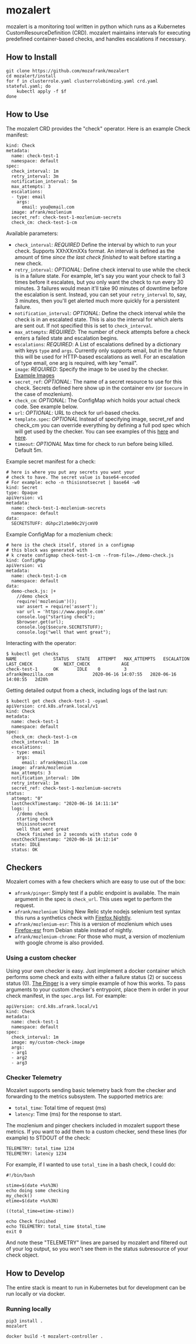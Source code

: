 # mozalert

mozalert is a monitoring tool written in python which runs as a Kubernetes CustomResourceDefinition (CRD). mozalert maintains intervals for executing predefined container-based checks, and handles escalations if necessary.

## How to Install

```
git clone https://github.com/mozafrank/mozalert
cd mozalert/install
for f in clusterrole.yaml clusterrolebinding.yaml crd.yaml stateful.yaml; do
    kubectl apply -f $f
done
```

## How to Use

The mozalert CRD provides the "check" operator. Here is an example Check manifest:
```
kind: Check
metadata:
  name: check-test-1
  namespace: default
spec:
  check_interval: 1m
  retry_interval: 3m
  notification_interval: 5m
  max_attempts: 3
  escalations:
  - type: email
    args:
      email: you@email.com
  image: afrank/mozlenium
  secret_ref: check-test-1-mozlenium-secrets
  check_cm: check-test-1-cm
```
Available parameters:
* `check_interval`:
  *REQUIRED* Define the interval by which to run your check. Supports XXhXXmXXs format. An interval is defined as the amount of time _since the last check finished_ to wait before starting a new check.
* `retry_interval`:
  *OPTIONAL*: Define check interval to use while the check is in a failure state. For example, let's say you want your check to fail 3 times before it escalates, but you only want the check to run every 30 minutes. 3 failures would mean it'll take 90 minutes of downtime before the escalation is sent. Instead, you can set your `retry_interval` to, say, 3 minutes, then you'll get alerted much more quickly for a persistent failure.
* `notification_interval`:
  *OPTIONAL*: Define the check interval while the check is in an escalated state. This is also the interval for which alerts are sent out. If not specified this is set to `check_interval`.
* `max_attempts`:
  *REQUIRED*: The number of check attempts before a check enters a failed state and escalation begins.
* `escalations`: 
  *REQUIRED*: A List of escalations defined by a dictionary with keys `type` and `args`. Currently only supports email, but in the future this will be used for HTTP-based escalations as well. For an escalation of type email, one arg is required, with key "email".
* `image`:
  *REQUIRED*: Specify the image to be used by the checker. [Example Images](https://github.com/mozafrank/mozalert/tree/master/checkers)
* `secret_ref`:
  *OPTIONAL*: The name of a secret resource to use for this check. Secrets defined here show up in the container env (or `$secure` in the case of mozlenium).
* `check_cm`:
  *OPTIONAL*: The ConfigMap which holds your actual check code. See example below.
* `url`:
  *OPTIONAL*: URL to check for url-based checks.
* `template.spec`: 
  *OPTIONAL* Instead of specifying image, secret_ref and check_cm you can override everything by defining a full pod spec which will get used by the checker. You can see examples of this [here](https://github.com/mozafrank/mozalert/blob/master/examples/test-1-with-cm.yaml) and [here](https://github.com/mozafrank/mozalert/blob/master/examples/test-1-with-secret.yaml).
* `timeout`:
  *OPTIONAL* Max time for check to run before being killed. Default 5m.

Example secret manifest for a check:
```
# here is where you put any secrets you want your
# check to have. The secret value is base64-encoded
# For example: echo -n thisisnotsecret | base64 -w0
kind: Secret
type: Opaque
apiVersion: v1
metadata:
  name: check-test-1-mozlenium-secrets
  namespace: default
data:
  SECRETSTUFF: dGhpc2lzbm90c2VjcmV0
```

Example ConfigMap for a mozlenium check:
```
# here is the check itself, stored in a configmap
# this block was generated with
# k create configmap check-test-1-cm --from-file=./demo-check.js
kind: ConfigMap
apiVersion: v1
metadata:
  name: check-test-1-cm
  namespace: default
data:
  demo-check.js: |+
    //demo check
    require('mozlenium')();
    var assert = require('assert');
    var url = 'https://www.google.com'
    console.log("starting check");
    $browser.get(url);
    console.log($secure.SECRETSTUFF);
    console.log("well that went great");
```

Interacting with the operator:
```
$ kubectl get checks
NAME              STATUS   STATE   ATTEMPT   MAX_ATTEMPTS   ESCALATION                       LAST_CHECK            NEXT_CHECK            AGE
check-test-1      OK       IDLE    0         3              afrank@mozilla.com               2020-06-16 14:07:55   2020-06-16 14:08:55   2d20h
```

Getting detailed output from a check, including logs of the last run:
```
$ kubectl get check check-test-1 -oyaml
apiVersion: crd.k8s.afrank.local/v1
kind: Check
metadata:
  name: check-test-1
  namespace: default
spec:
  check_cm: check-test-1-cm
  check_interval: 1m
  escalations:
  - type: email
    args:
      email: afrank@mozilla.com
  image: afrank/mozlenium
  max_attempts: 3
  notification_interval: 10m
  retry_interval: 1m
  secret_ref: check-test-1-mozlenium-secrets
status:
  attempt: "0"
  lastCheckTimestamp: "2020-06-16 14:11:14"
  logs: |
    //demo check
    starting check
    thisisnotsecret
    well that went great
    Check finished in 2 seconds with status code 0
  nextCheckTimestamp: "2020-06-16 14:12:14"
  state: IDLE
  status: OK
```

## Checkers

Mozalert comes with a few checkers which are easy to use out of the box:

* `afrank/pinger`: Simply test if a public endpoint is available. The main argument in the spec is `check_url`. This uses wget to perform the request.
* `afrank/mozlenium`: Using New Relic style nodejs selenium test syntax this runs a synthetics check with [Firefox Nightly](https://wiki.mozilla.org/Nightly).
* `afrank/mozlenium-esr`: This is a version of mozlenium which uses [Firefox-esr](https://packages.debian.org/stable/firefox-esr) from Debian stable instead of nightly.
* `afrank/mozlenium-chrome`: For those who must, a version of mozlenium with google chrome is also provided.

### Using a custom checker

Using your own checker is easy. Just implement a docker container which performs some check and exits with either a failure status (2) or success status (0). [The Pinger](https://github.com/mozafrank/mozalert/tree/master/checkers/pinger) is a very simple example of how this works. To pass arguments to your custom checker's entrypoint, place them in order in your check manifest, in the `spec.args` list. For example:

```
apiVersion: crd.k8s.afrank.local/v1
kind: Check
metadata:
  name: check-test-1
  namespace: default
spec:
  check_interval: 1m
  image: my/custom-check-image
  args:
  - arg1
  - arg2
  - arg3

```

### Checker Telemetry

Mozalert supports sending basic telemetry back from the checker and forwarding to the metrics subsystem. The supported metrics are:

* `total_time`: Total time of request (ms)
* `latency`: Time (ms) for the response to start.

The mozlenium and pinger checkers included in mozalert support these metrics. If you want to add them to a custom checker, send these lines (for example) to STDOUT of the check:
```
TELEMETRY: total_time 1234
TELEMETRY: latency 1234
```
For example, if I wanted to use `total_time` in a bash check, I could do:
```
#!/bin/bash

stime=$(date +%s%3N)
echo doing some checking
my_check()
etime=$(date +%s%3N)

((total_time=etime-stime))

echo Check finished
echo TELEMETRY: total_time $total_time
exit 0
```
And note these "TELEMETRY" lines are parsed by mozalert and filtered out of your log output, so you won't see them in the status subresource of your check object.

## How to Develop

The entire stack is meant to run in Kubernetes but for development can be run locally or via docker.

### Running locally

```
pip3 install .
mozalert
```

```
docker build -t mozalert-controller .
```
